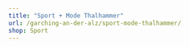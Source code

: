```yaml
---
title: "Sport + Mode Thalhammer"
url: /garching-an-der-alz/sport-mode-thalhammer/
shop: Sport
---
```

